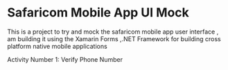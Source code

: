 # Safaricom Mobile App UI Mock
This is a project to try and mock the safaricom mobile app user interface , am building it using the Xamarin Forms ,.NET Framework for building cross platform native mobile applications 

Activity Number 1: Verify Phone Number 


